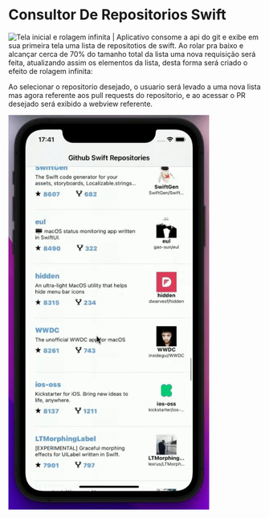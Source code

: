 # Consultor De Repositorios Swift




![Tela inicial e rolagem infinita](https://github.com/Hellyson206/ConsultorDeRepositoriosGithub/blob/master/Assets/gif1.gif) | Aplicativo consome a api do git e exibe em sua primeira tela uma lista de repositotios de swift. Ao rolar pra baixo e alcançar cerca de 70% do tamanho total da lista uma nova requisição será feita, atualizando assim os elementos da lista, desta forma será criado o efeito de rolagem infinita:


Ao selecionar o repositorio desejado, o usuario será levado a uma nova lista mas agora referente aos pull requests do repositorio, e ao acessar o PR desejado será exibido a webview referente. 


![Segunda tela com pull requests](https://github.com/Hellyson206/ConsultorDeRepositoriosGithub/blob/master/Assets/gif2.gif)


